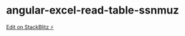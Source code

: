 # angular-excel-read-table-ssnmuz

[Edit on StackBlitz ⚡️](https://stackblitz.com/edit/angular-excel-read-table-ssnmuz)